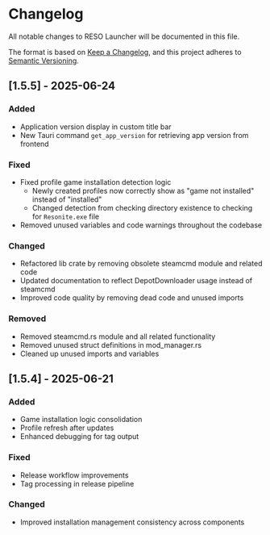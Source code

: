 # Changelog

All notable changes to RESO Launcher will be documented in this file.

The format is based on [Keep a Changelog](https://keepachangelog.com/en/1.0.0/),
and this project adheres to [Semantic Versioning](https://semver.org/spec/v2.0.0.html).

## [1.5.5] - 2025-06-24

### Added
- Application version display in custom title bar
- New Tauri command `get_app_version` for retrieving app version from frontend

### Fixed
- Fixed profile game installation detection logic
  - Newly created profiles now correctly show as "game not installed" instead of "installed"
  - Changed detection from checking directory existence to checking for `Resonite.exe` file
- Removed unused variables and code warnings throughout the codebase

### Changed
- Refactored lib crate by removing obsolete steamcmd module and related code
- Updated documentation to reflect DepotDownloader usage instead of steamcmd
- Improved code quality by removing dead code and unused imports

### Removed
- Removed steamcmd.rs module and all related functionality
- Removed unused struct definitions in mod_manager.rs
- Cleaned up unused imports and variables

## [1.5.4] - 2025-06-21

### Added
- Game installation logic consolidation
- Profile refresh after updates
- Enhanced debugging for tag output

### Fixed
- Release workflow improvements
- Tag processing in release pipeline

### Changed
- Improved installation management consistency across components